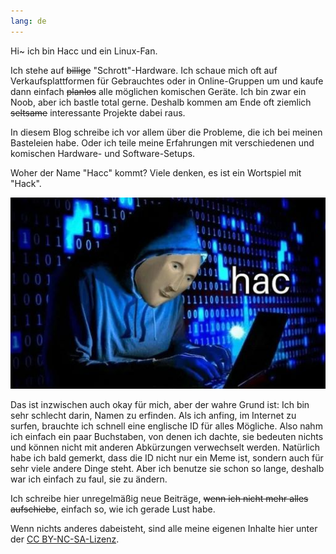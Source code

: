 ```yaml
---
lang: de
---
```


Hi~ ich bin Hacc und ein Linux-Fan.

Ich stehe auf ~~billige~~ "Schrott"-Hardware. Ich schaue mich oft auf Verkaufsplattformen für Gebrauchtes oder in Online-Gruppen um und kaufe dann einfach ~~planlos~~ alle möglichen komischen Geräte. Ich bin zwar ein Noob, aber ich bastle total gerne. Deshalb kommen am Ende oft ziemlich ~~seltsame~~ interessante Projekte dabei raus.

In diesem Blog schreibe ich vor allem über die Probleme, die ich bei meinen Basteleien habe. Oder ich teile meine Erfahrungen mit verschiedenen und komischen Hardware- und Software-Setups.

Woher der Name "Hacc" kommt? Viele denken, es ist ein Wortspiel mit "Hack".

![Meme man hac](./_images/Meme%20man%20hac.jpg)

Das ist inzwischen auch okay für mich, aber der wahre Grund ist: Ich bin sehr schlecht darin, Namen zu erfinden. Als ich anfing, im Internet zu surfen, brauchte ich schnell eine englische ID für alles Mögliche. Also nahm ich einfach ein paar Buchstaben, von denen ich dachte, sie bedeuten nichts und können nicht mit anderen Abkürzungen verwechselt werden. Natürlich habe ich bald gemerkt, dass die ID nicht nur ein Meme ist, sondern auch für sehr viele andere Dinge steht. Aber ich benutze sie schon so lange, deshalb war ich einfach zu faul, sie zu ändern.

Ich schreibe hier unregelmäßig neue Beiträge, ~~wenn ich nicht mehr alles aufschiebe~~, einfach so, wie ich gerade Lust habe.

Wenn nichts anderes dabeisteht, sind alle meine eigenen Inhalte hier unter der [CC BY-NC-SA-Lizenz](https://creativecommons.org/licenses/by-nc-sa/4.0/deed.de).
